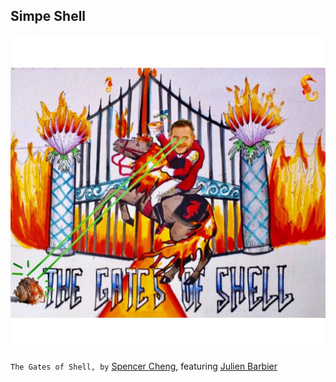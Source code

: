 ## Simpe Shell 
<img src="shell.jpeg" >
   
`The Gates of Shell, by` [Spencer Cheng](https://twitter.com/spencerhcheng/status/855104635069054977), featuring [Julien Barbier](https://twitter.com/julienbarbier42)

